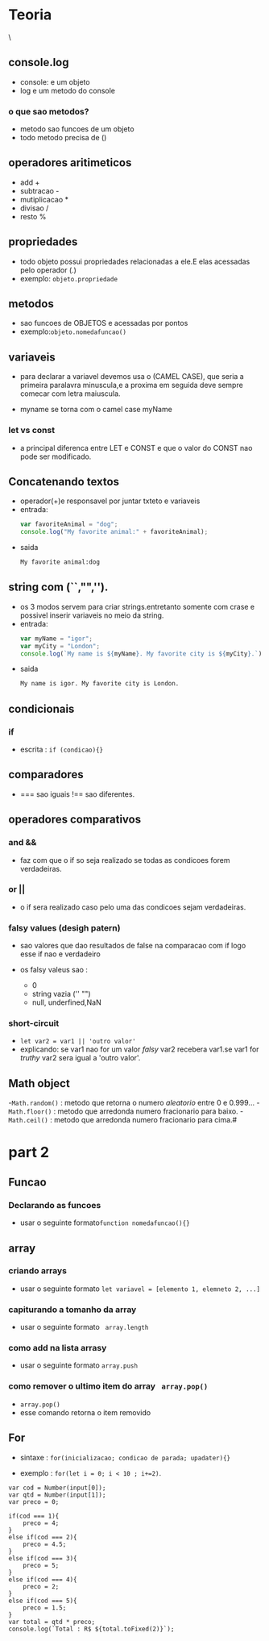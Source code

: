 # Teoria

\

## console.log

- console: e um objeto
- log e um metodo do console

### o que sao metodos?

- metodo sao funcoes de um objeto
- todo metodo precisa de ()

## operadores aritimeticos

- add +
- subtracao -
- mutiplicacao \*
- divisao /
- resto %

## propriedades

- todo objeto possui propriedades relacionadas a ele.E elas acessadas pelo operador (.)
- exemplo: `objeto.propriedade`

## metodos

- sao funcoes de OBJETOS e acessadas por pontos
- exemplo:`objeto.nomedafuncao()`

## variaveis

- para declarar a variavel devemos usa o (CAMEL CASE),
  que seria a primeira paralavra minuscula,e a proxima em seguida deve sempre comecar com letra maiuscula.

- myname se torna com o camel case myName

### let vs const

- a principal diferenca entre LET e CONST e que o valor do CONST nao pode ser modificado.

## Concatenando textos

- operador(+)e responsavel por juntar txteto e variaveis
- entrada:
  ```js
  var favoriteAnimal = "dog";
  console.log("My favorite animal:" + favoriteAnimal);
  ```
- saida
  ```txt
  My favorite animal:dog
  ```

## string com (``,"",'').

- os 3 modos servem para criar strings.entretanto somente com crase e possivel inserir variaveis no meio da string.
- entrada:
  ```js
  var myName = "igor";
  var myCity = "London";
  console.log(`My name is ${myName}. My favorite city is ${myCity}.`);
  ```
- saida
  ```txt
  My name is igor. My favorite city is London.
  ```

## condicionais

### if

- escrita : `if (condicao){}`

## comparadores

- === sao iguais !== sao diferentes.

## operadores comparativos

### and &&

- faz com que o if so seja realizado se todas as condicoes forem verdadeiras.

### or ||

- o if sera realizado caso pelo uma das condicoes sejam verdadeiras.

### falsy values (desigh patern)

- sao valores que dao resultados de false na comparacao com if logo esse if nao e verdadeiro

- os falsy valeus sao :

  - 0
  - string vazia ('' "")
  - null, underfined,NaN

### short-circuit

- `let var2 = var1 || 'outro valor'`
- explicando: se var1 nao for um valor _falsy_ var2 recebera var1.se var1 for _truthy_ var2 sera igual a 'outro valor'.

## Math object

-`Math.random()` : metodo que retorna o numero _aleatorio_ entre 0 e 0.999... -`Math.floor()` : metodo que arredonda numero fracionario para baixo. -`Math.ceil()` : metodo que arredonda numero fracionario para cima.#

# part 2

## Funcao

### Declarando as funcoes

- usar o seguinte formato`function nomedafuncao(){}`

## array

### criando arrays

- usar o seguinte formato `let variavel = [elemento 1, elemneto 2, ...]`

### capiturando a tomanho da array

- usar o seguinte formato ` array.length`

### como add na lista arrasy

- usar o seguinte formato `array.push`

### como remover o ultimo item do array ` array.pop()`

- `array.pop()`
- esse comando retorna o item removido

## For

- sintaxe : `for(inicializacao; condicao de parada; upadater){}`

- exemplo : `for(let i = 0; i < 10 ; i+=2)`.

```
var cod = Number(input[0]);
var qtd = Number(input[1]);
var preco = 0;

if(cod === 1){
    preco = 4;
}
else if(cod === 2){
    preco = 4.5;
}
else if(cod === 3){
    preco = 5;
}
else if(cod === 4){
    preco = 2;
}
else if(cod === 5){
    preco = 1.5;
}
var total = qtd * preco;
console.log(`Total : R$ ${total.toFixed(2)}`);



```
